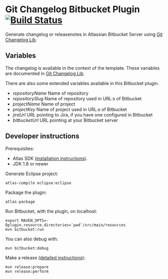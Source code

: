 # Git Changelog Bitbucket Plugin [![Build Status](https://travis-ci.org/tomasbjerre/git-changelog-bitbucket-plugin.svg?branch=master)](https://travis-ci.org/tomasbjerre/git-changelog-bitbucket-plugin)

Generate changelog or releasenotes in Atlassian Bitbucket Server using [Git Changelog Lib](https://github.com/tomasbjerre/git-changelog-lib).

## Variables
The changelog is available in the context of the template. These variables are documented in [Git Changelog Lib](https://github.com/tomasbjerre/git-changelog-lib).

There are also some extended variables available in this Bitbucket plugin.

 * *repositoryName* Name of repository
 * *repositorySlug* Name of repository used in URL:s of Bitbucket
 * *projectName* Name of project
 * *projectKey* Name of project used in URL:s of Bitbucket
 * *jiraUrl* URL pointing to Jira, if you have one configured in Bitbucket
 * *bitbucketUrl* URL pointing at your Bitbucket server

## Developer instructions
Prerequisites:

* Atlas SDK [(installation instructions)](https://developer.atlassian.com/docs/getting-started/set-up-the-atlassian-plugin-sdk-and-build-a-project).
* JDK 1.8 or newer

Generate Eclipse project:
```
atlas-compile eclipse:eclipse
```

Package the plugin:
```
atlas-package
```

Run Bitbucket, with the plugin, on localhost:
```
export MAVEN_OPTS=-Dplugin.resource.directories=`pwd`/src/main/resources
mvn bitbucket:run
```

You can also debug with:
```
mvn bitbucket:debug
```

Make a release [(detailed instructions)](https://developer.atlassian.com/docs/common-coding-tasks/development-cycle/packaging-and-releasing-your-plugin):
```
mvn release:prepare
mvn release:perform
```
